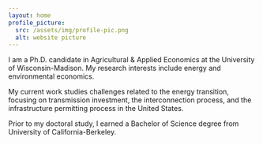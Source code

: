 ```yaml
---
layout: home
profile_picture:
  src: /assets/img/profile-pic.png
  alt: website picture
---
```


<p>
I am a Ph.D. candidate in Agricultural & Applied Economics at the University of Wisconsin-Madison. My research interests include energy and environmental economics. 
</p>

<p>
My current work studies challenges related to the energy transition, focusing on transmission investment, the interconnection process, and the infrastructure permitting process in the United States.
</p>

<p>
Prior to my doctoral study, I earned a Bachelor of Science degree from University of California-Berkeley.
</p>
